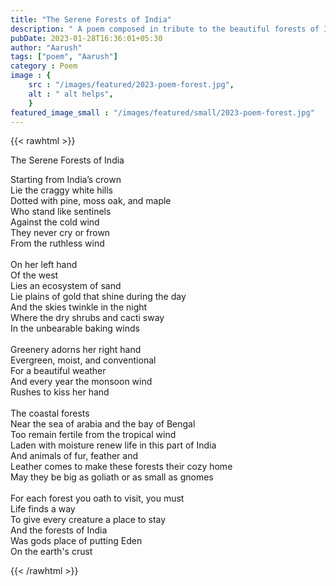 ```yaml
---
title: "The Serene Forests of India"
description: " A poem composed in tribute to the beautiful forests of India "
pubDate: 2023-01-28T16:36:01+05:30
author: "Aarush"
tags: ["poem", "Aarush"]
category : Poem
image : {
    src : "/images/featured/2023-poem-forest.jpg",
    alt : " alt helps",
    }
featured_image_small : "/images/featured/small/2023-poem-forest.jpg"
---
```

{{< rawhtml >}}
<p class="has-text-centered is-size-2">The Serene Forests of India</p>
<p class="has-text-centered">


Starting from India’s crown</br>
Lie the craggy white hills</br>
Dotted with pine, moss oak, and maple</br>
Who stand like sentinels</br>
Against the cold wind</br>
They never cry or frown</br>
From the ruthless wind</br>
</br>
On her left hand</br>
Of the west</br>
Lies an ecosystem of sand</br>
Lie plains of gold that shine during the day</br> 
And the skies twinkle in the night</br>
Where the dry shrubs and cacti sway</br>
In the unbearable baking winds</br>
</br>
Greenery adorns her right hand</br>
Evergreen, moist, and conventional</br>
For a beautiful weather</br>
And every year the monsoon wind</br>
Rushes to kiss her hand</br>
</br>
The coastal forests</br>
Near the sea of arabia and the bay of Bengal</br>
Too remain fertile from the tropical wind</br>
Laden with moisture renew life in this part of India</br>
And animals of fur, feather and</br>
Leather comes to make these forests their cozy home</br>
May they be big as goliath or as small as gnomes</br>
</br>
For each forest you oath to visit, you must</br>
Life finds a way</br>
To give every creature a place to stay</br> 
And the forests of India </br>
Was gods place of putting Eden</br>
On the earth's crust</br>

{{< /rawhtml >}}
